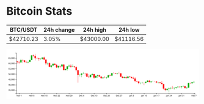 # Bitcoin Stats

BTC/USDT|24h change|24h high|24h low|
|---|---|---|---|
|$42710.23|3.05%|$43000.00|$41116.56|

<img src="./chart.svg">
